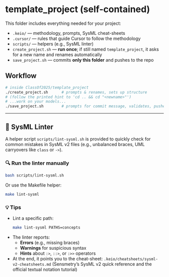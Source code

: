 # template_project (self-contained)

This folder includes everything needed for your project:
- `.keio/` — methodology, prompts, SysML cheat-sheets
- `.cursor/` — rules that guide Cursor to follow the methodology
- `scripts/` — helpers (e.g., SysML linter)
- `create_project.sh` — **run once**; if still named `template_project`, it asks for a new name and renames automatically
- `save_project.sh` — commits **only this folder** and pushes to the repo

## Workflow
```bash
# inside ClassOf2025/template_project
./create_project.sh      # prompts & renames, sets up structure
# (follow the printed hint to 'cd .. && cd "<newname>"')
# ...work on your models...
./save_project.sh        # prompts for commit message, validates, pushes only your folder
```

---

## 🧩 SysML Linter

A helper script `scripts/lint-sysml.sh` is provided to quickly check for common mistakes in SysML v2 files (e.g., unbalanced braces, UML carryovers like `class` or `->`).

### 🔍 Run the linter manually
```bash
bash scripts/lint-sysml.sh
```

Or use the Makefile helper:
```bash
make lint-sysml
```

### 💡 Tips
- Lint a specific path:
  ```bash
  make lint-sysml PATHS=concepts
  ```
- The linter reports:
  - **Errors** (e.g., missing braces)
  - **Warnings** for suspicious syntax
  - **Hints** about `:>`, `::>`, or `:>>` operators
- At the end, it points you to the cheat-sheet:
  `.keio/cheatsheets/sysml-v2-cheatsheets.md`
  (Sensmetry’s SysML v2 quick reference and the official textual notation tutorial)
